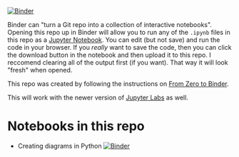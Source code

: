 [![Binder](https://mybinder.org/badge_logo.svg)](https://mybinder.org/v2/gh/jquintus/jupyter-binders/HEAD)

Binder can "turn a Git repo into a collection of interactive notebooks". Opening this repo up in Binder will allow you to run any of the `.ipynb` files in this repo as a [Jupyter Notebook](https://jupyter.org/). You can edit (but not save) and run the code in your browser. If you _really_ want to save the code, then you can click the download button in the notebook and then upload it to this repo. I reccomend clearing all of the output first (if you want). That way it will look "fresh" when opened.

This repo was created by following the instructions on [From Zero to Binder](https://github.com/alan-turing-institute/the-turing-way/blob/master/workshops/boost-research-reproducibility-binder/workshop-presentations/zero-to-binder-python.md). 

This will work with the newer version of [Jupyter Labs](https://mybinder.org/v2/gh/jquintus/jupyter-binders/HEAD?urlpath=lab) as well.

# Notebooks in this repo

* Creating diagrams in Python [![Binder](https://mybinder.org/badge_logo.svg)](https://mybinder.org/v2/gh/jquintus/jupyter-binders/HEAD?filepath=sample_diagram.ipynb)

